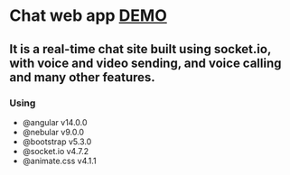 # Chat web app  [DEMO](https://chaton.surge.sh/)

## It is a real-time chat site built using socket.io, with voice and video sending, and voice calling and many other features.

### Using

 - @angular v14.0.0
 - @nebular v9.0.0
 - @bootstrap v5.3.0
 - @socket.io v4.7.2
 - @animate.css v4.1.1

